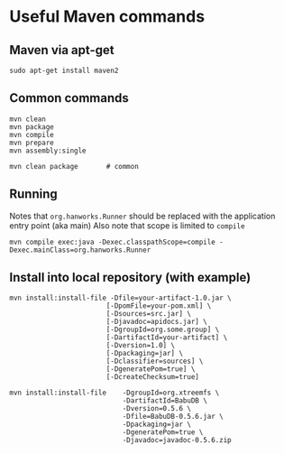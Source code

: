 Useful Maven commands
=====================

Maven via apt-get
-----------------

    sudo apt-get install maven2

Common commands
---------------

    mvn clean
    mvn package
    mvn compile
    mvn prepare
    mvn assembly:single

    mvn clean package       # common

Running
-------

Notes that ``org.hanworks.Runner`` should be replaced with the application entry point (aka main)
Also note that scope is limited to ``compile``

    mvn compile exec:java -Dexec.classpathScope=compile -Dexec.mainClass=org.hanworks.Runner


Install into local repository (with example)
--------------------------------------------

    mvn install:install-file -Dfile=your-artifact-1.0.jar \
                            [-DpomFile=your-pom.xml] \
                            [-Dsources=src.jar] \
                            [-Djavadoc=apidocs.jar] \
                            [-DgroupId=org.some.group] \
                            [-DartifactId=your-artifact] \
                            [-Dversion=1.0] \
                            [-Dpackaging=jar] \
                            [-Dclassifier=sources] \
                            [-DgeneratePom=true] \
                            [-DcreateChecksum=true]

    mvn install:install-file    -DgroupId=org.xtreemfs \
                                -DartifactId=BabuDB \
                                -Dversion=0.5.6 \
                                -Dfile=BabuDB-0.5.6.jar \
                                -Dpackaging=jar \
                                -DgeneratePom=true \
                                -Djavadoc=javadoc-0.5.6.zip

